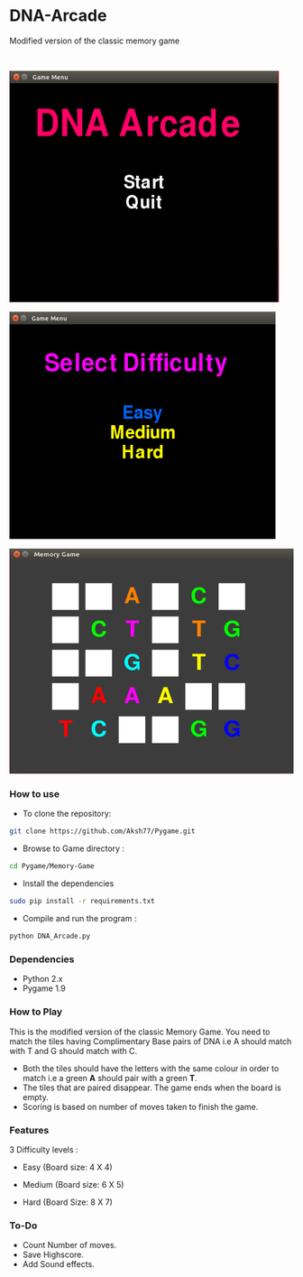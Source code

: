 # DNA-Arcade
Modified version of the classic memory game

<br/>


![Game Menu](Screenshots/game_menu.png?raw=true "Menu")

![Select Difficulty](Screenshots/levels.png?raw=true "Levels")

![Game Board](Screenshots/Game.png?raw=true "Game Board")


### How to use
* To clone the repository:

 ```bash
 git clone https://github.com/Aksh77/Pygame.git
 ```
* Browse to Game directory :

 ```bash
 cd Pygame/Memory-Game
 ```

* Install the dependencies
 
 ```bash
 sudo pip install -r requirements.txt
 ```
 
* Compile and run the program :

 ```bash
 python DNA_Arcade.py
 ```
 
 
### Dependencies
* Python 2.x
* Pygame 1.9


### How to Play

This is the modified version of the classic Memory Game.
You need to match the tiles having Complimentary Base pairs of DNA i.e A should match with T and G should match with C.

* Both the tiles should have the letters with the same colour in order to match i.e a green **A** should pair with a green **T**.
* The tiles that are paired disappear. The game ends when the board is empty.
* Scoring is based on number of moves taken to finish the game.

### Features
3 Difficulty levels :

* Easy   (Board size: 4 X 4)

* Medium (Board size: 6 X 5)

* Hard   (Board Size: 8 X 7)

### To-Do

* Count Number of moves.
* Save Highscore.
* Add Sound effects.
